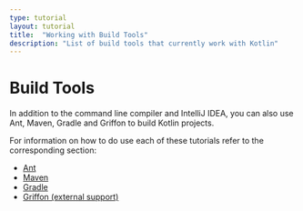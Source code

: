 ```yaml
---
type: tutorial
layout: tutorial
title:  "Working with Build Tools"
description: "List of build tools that currently work with Kotlin"
---
```


# Build Tools

In addition to the command line compiler and IntelliJ IDEA, you can also use Ant, Maven, Gradle and Griffon to build Kotlin projects. 

For information on how to do use each of these tutorials refer to the corresponding section:

- [Ant](/docs/reference/using-ant.html)
- [Maven](/docs/reference/using-maven.html)
- [Gradle](/docs/reference/using-gradle.html)
- [Griffon (external support)](/docs/reference/using-griffon.html)
